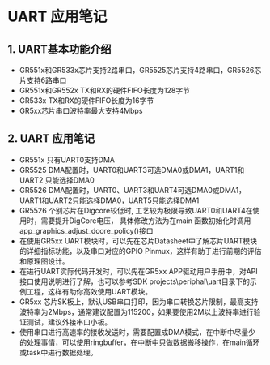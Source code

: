 # UART 应用笔记



## 1. UART基本功能介绍

* GR551x和GR533x芯片支持2路串口，GR5525芯片支持4路串口，GR5526芯片支持6路串口
* GR551x和GR552x TX和RX的硬件FIFO长度为128字节
* GR533x TX和RX的硬件FIFO长度为16字节
* GR5xx芯片串口波特率最大支持4Mbps



## 2. UART 应用笔记

* GR551x 只有UART0支持DMA
* GR5525 DMA配置时，UART0和UART3可选DMA0或DMA1，UART1和UART2 只能选择DMA0
* GR5526 DMA配置时，UART0、UART3和UART4可选DMA0或DMA1，UART1和UART2只能选择DMA0，UART5只能选择DMA1
* GR5526 个别芯片在Digcore较低时, 工艺较为极限导致UART0和UART4在使用时，需要提升DigCore电压， 具体修改方法为在main 函数初始化时调用 app_graphics_adjust_dcore_policy()接口 
* 在使用GR5xx UART模块时，可以先在芯片Datasheet中了解芯片UART模块的详细指标功能，以及串口对应的GPIO Pinmux，这样有助于进行前期的评估和原理图设计。
* 在进行UART实际代码开发时，可以先在GR5xx APP驱动用户手册中，对API接口使用说明进行了解，也可以参考SDK projects\periphal\uart目录下的示例工程，这样有助你高效使用UART模块。
* GR5xx 芯片SK板上，默认USB串口打印，因为串口转换芯片限制，最高支持波特率为2Mbps，通常建议配置为115200，如果要使用2M以上波特率进行验证测试，建议外接串口小板。
*  使用串口进行高速率的接收发送时，需要配置成DMA模式，在中断中尽量少的处理事情，可以使用ringbuffer，在中断中只做数据搬移操作，在main循环或task中进行数据处理。



